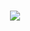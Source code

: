 <h1 align="center">
 <img src="https://res.cloudinary.com/fbzsaullo/image/upload/v1654087716/Pokeshop/Readme_banner_logo_zy5ulc.png" />
</h1>
